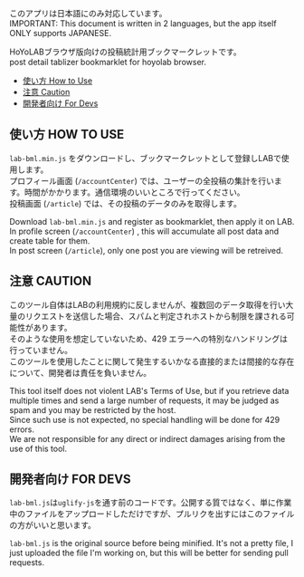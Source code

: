 このアプリは日本語にのみ対応しています。<br>
IMPORTANT: This document is written in 2 languages, but the app itself ONLY supports JAPANESE.

HoYoLABブラウザ版向けの投稿統計用ブックマークレットです。<br>
post detail tablizer bookmarklet for hoyolab browser.

- [使い方 How to Use](#使い方-how-to-use)
- [注意 Caution](#注意-caution)
- [開発者向け For Devs](#開発者向け-for-devs)


## 使い方 HOW TO USE
`lab-bml.min.js` をダウンロードし、ブックマークレットとして登録しLABで使用します。<br>
プロフィール画面 (`/accountCenter`) では、ユーザーの全投稿の集計を行います。時間がかかります。通信環境のいいところで行ってください。<br>
投稿画面 (`/article`) では、その投稿のデータのみを取得します。

Download `lab-bml.min.js` and register as bookmarklet, then apply it on LAB.<br>
In profile screen (`/accountCenter`) , this will accumulate all post data and create table for them. <br>
In post screen (`/article`), only one post you are viewing will be retreived.

## 注意 CAUTION
このツール自体はLABの利用規約に反しませんが、複数回のデータ取得を行い大量のリクエストを送信した場合、スパムと判定されホストから制限を課される可能性があります。<br>
そのような使用を想定していないため、429 エラーへの特別なハンドリングは行っていません。<br>
このツールを使用したことに関して発生するいかなる直接的または間接的な存在について、開発者は責任を負いません。

This tool itself does not violent LAB's Terms of Use, but if you retrieve data multiple times and send a large number of requests, it may be judged as spam and you may be restricted by the host.<br>
Since such use is not expected, no special handling will be done for 429 errors.<br>
We are not responsible for any direct or indirect damages arising from the use of this tool.

## 開発者向け FOR DEVS
`lab-bml.js`は`uglify-js`を通す前のコードです。公開する質ではなく、単に作業中のファイルをアップロードしただけですが、プルリクを出すにはこのファイルの方がいいと思います。

`lab-bml.js` is the original source before being minified. It's not a pretty file, I just uploaded the file I'm working on, but this will be better for sending pull requests.
